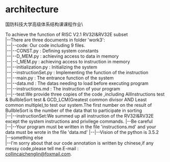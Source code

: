 # architecture
国防科技大学高级体系结构课课程作业\\

To achieve the function of RISC V2.1 RV32I&RV32E subset<br>
|--There are three documents in folder 'work3':<br>
  |--|--code: Our code including 9 files. <br>
    |--|--CONST.py : Defining system constants<br>
    |--|--D_MEM.py : achieving access to data in memory<br>
    |--|--I_MEM.py : achieving access to instruction in memory<br>
    |--|--initialization.py : Initializing the system<br>
    |--|--instructionSet.py : Implementing the function of the instruction<br>
    |--|--main.py : The entrance function of the system<br>
    |--|--data.md : The datas needing to load before executing program <br>
    |--|--instructions.md : The instruction of your program <br>
  |--|--test:We provide three copies of the code ,including AllInstructions test & BullbleSort test & GCD_LCM(Greatest common divisor AND Least common multiple),to test our system.The first number on the result of BullbleSort is the number of the data that to participate in sorting<br>
  |--|--instructionSet:We summed up all instruction of the  RV32I&RV32E except the system instructions and privilege commands.
|--Be careful<br>
  |--|--Your program must be written in the file 'instructions.md' and your data must be wrote in the file 'data.md'
  |--|--Vision of the python is 3.5.2<br>
|--something else <br>
  |--I'm sorry about that our code annotation is written by chinese,if  any messy code,please tell me.E-mail : <br>collincaichenglin@foxmail.com.
